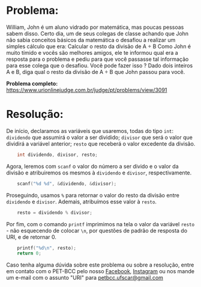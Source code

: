 # Problema:
William, John é um aluno vidrado por matemática, mas poucas pessoas sabem disso. Certo dia, um de seus colegas de classe achando que John não sabia conceitos básicos da matemática o desafiou a realizar um simples cálculo que era: Calcular o resto da divisão de A ÷ B
Como John é muito tímido e vocês são melhores amigos, ele te informou qual era a resposta para o problema e pediu para que você passasse tal informação para esse colega que o desafiou. Você pode fazer isso ?
Dado dois inteiros A e B, diga qual o resto da divisão de A ÷ B que John passou para você.

**Problema completo:** https://www.urionlinejudge.com.br/judge/pt/problems/view/3091


# Resolução: 
De início, declaramos as variáveis que usaremos, todas do tipo `int`: `dividendo` que assumirá o valor a ser dividido; `divisor` que será o valor que dividirá a variável anterior; `resto` que receberá o valor excedente da divisão.
``` c
    int dividendo, divisor, resto;
```

Agora, leremos com `scanf` o valor do número a ser divido e o valor da divisão e atribuiremos os mesmos à `dividendo` e `divisor`, respectivamente.
``` c
    scanf("%d %d", &dividendo, &divisor);
```

Proseguindo, usamos `%` para retornar o valor do resto da divisão entre `dividendo` e `divisor`. Ademais, atribuímos esse valor à `resto`.
``` c
    resto = dividendo % divisor;
```

Por fim, com o comando `printf` imprimimos na tela o valor da variável `resto` - não esquecendo de colocar `\n`, por questões de padrão de resposta do URI, e de retornar 0.
``` c
    printf("%d\n", resto);
    return 0;
```
Caso tenha alguma dúvida sobre este problema ou sobre a resolução, entre em contato com o PET-BCC pelo nosso
[Facebook](https://www.facebook.com/petbcc/),
[Instagram](https://www.instagram.com/petbcc.ufscar/)
ou nos mande um e-mail com o assunto "URI" para  petbcc.ufscar@gmail.com
